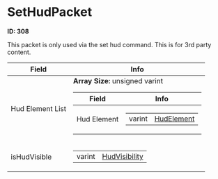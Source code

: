 # SetHudPacket

__ID: 308__

This packet is only used via the set hud command. This is for 3rd party content.

<table><thead><tr><th>Field</th><th>Info</th></tr></thead><tbody>
<tr><td>Hud Element List</td><td><b>Array Size:</b> unsigned varint
  <table><thead><tr><th>Field</th><th>Info</th></tr></thead><tbody>
  <tr><td>Hud Element</td><td><table><tbody><tr><td>varint</td><td><a href="../enums/HudElement.md">HudElement</a></td></tr></tbody></table></td></tr>
  </tbody></table></td></tr>
<tr><td>isHudVisible</td><td><table><tbody><tr><td>varint</td><td><a href="../enums/HudVisibility.md">HudVisibility</a></td></tr></tbody></table></td></tr>
</tbody></table>